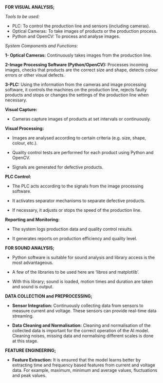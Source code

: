 **FOR VISUAL ANALYSIS;**

*Tools to be used:*

- PLC: To control the production line and sensors (including cameras).
- Optical Cameras: To take images of products or the production process.
- Python and OpenCV: To process and analyse images.
  

*System Components and Functions:*

**1- Optical Cameras:** Continuously takes images from the production line.

**2-Image Processing Software (Python/OpenCV):** Processes incoming images, checks that products are the correct size and shape, detects colour errors or other visual defects.

**3-PLC:** Using the information from the cameras and image processing software, it controls the machines on the production line, rejects faulty products and stops or changes the settings of the production line when necessary.


**Visual Capture:**

- Cameras capture images of products at set intervals or continuously.
  
**Visual Processing:**

- Images are analysed according to certain criteria (e.g. size, shape, colour, etc.).
  
- Quality control tests are performed for each product using Python and OpenCV.
  
- Signals are generated for defective products.

**PLC Control:**

- The PLC acts according to the signals from the image processing software.
  
- It activates separator mechanisms to separate defective products.
  
- If necessary, it adjusts or stops the speed of the production line.
  
**Reporting and Monitoring:**

- The system logs production data and quality control results.
  
- It generates reports on production efficiency and quality level.

**FOR SOUND ANALYSIS;**
- Python software is suitable for sound analysis and library access is the most advantageous.

- A few of the libraries to be used here are ‘libros and matplotlib’.

- With this library; sound is loaded, motion times and duration are taken and sound is output.



**DATA COLLECTION and PREPROCESSING;**
- **Sensor Integration:** Continuously collecting data from sensors to measure current and voltage. These sensors can provide real-time data streaming.
  
- **Data Cleaning and Normalisation:** Cleaning and normalisation of the collected data is important for the correct operation of the AI model. Cleaning noises, missing data and normalising different scales is done at this stage.


**FEATURE ENGINEERING;** 
- **Feature Extraction:** It is ensured that the model learns better by extracting time and frequency based features from current and voltage data. For example, maximum, minimum and average values, fluctuations and peak values.

